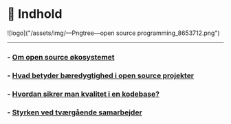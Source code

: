 # 📒 Indhold

![logo]("/assets/img/—Pngtree—open source programming_8653712.png")
 
---

### - [Om open source økosystemet](/docs/open_source.md)


### - [Hvad betyder bæredygtighed i open source projekter](/docs/bæredygtighed_i_open_source.md)


### - [Hvordan sikrer man kvalitet i en kodebase?](docs/kvalitet_i_kodebasen.md)


### - [Styrken ved tværgående samarbejder](/docs/tvaergående_samarbejde.md)
